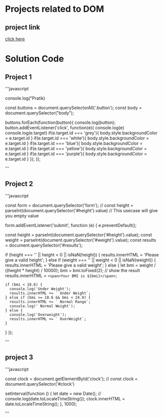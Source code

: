 # Projects related to DOM

## project link
[click here](https://stackblitz.com/edit/dom-project-chaiaurcode?file=index.html)

# Solution Code

## Project 1

'''javascript

console.log("Pratik)


const buttons = document.querySelectorAll('.button');
const body = document.querySelector("body");

buttons.forEach(function(button){
  console.log(button);
  button.addEventListener('click', function(e){
    console.log(e)
    console.log(e.target)
    if(e.target.id === 'grey'){
      body.style.backgroundColor = e.target.id
    }
    if(e.target.id === 'white'){
      body.style.backgroundColor = e.target.id
    }
    if(e.target.id === 'blue'){
      body.style.backgroundColor = e.target.id
    }
    if(e.target.id === 'yellow'){
      body.style.backgroundColor = e.target.id
    }
    if(e.target.id === 'purple'){
      body.style.backgroundColor = e.target.id
    }
  });
});



'''


## Project 2

'''javascript

const form = document.querySelector('form');
// const height = parseInt(document.querySelector('#height').value) // This usecase will give you empty value

form.addEventListener('submit', function (e) {
  e.preventDefault();

  const height = parseInt(document.querySelector('#height').value);
  const weight = parseInt(document.querySelector('#weight').value);
  const results = document.querySelector('#results');

  if (height === '' || height < 0 || isNaN(height)) {
    results.innerHTML = 'Please give a valid height';
  } else if (weight === '' || weight < 0 || isNaN(weight)) {
    results.innerHTML = 'Please give a valid weight';
  } else {
    let bmi = weight / ((height * height) / 10000);
    bmi = bmi.toFixed(2);
    // show the result
    results.innerHTML = `<span>Your BMI is ${bmi}</span>`;

    if (bmi < 18.6) {
      console.log('Under Weight');
      results.innerHTML += ` Under Weight`;
    } else if (bmi >= 18.6 && bmi < 24.9) {
      results.innerHTML += ` Normal Range`;
      console.log(' Normal Weight');
    } else {
      console.log('Overweight');
      results.innerHTML += ` OverWeight`;
    }
  }
});



'''


## project 3

'''javascript

const clock = document.getElementById('clock');
// const clock = document.querySelector('#clock')

setInterval(function () {
  let date = new Date();
  // console.log(date.toLocaleTimeString());
  clock.innerHTML = date.toLocaleTimeString();
}, 1000);


'''